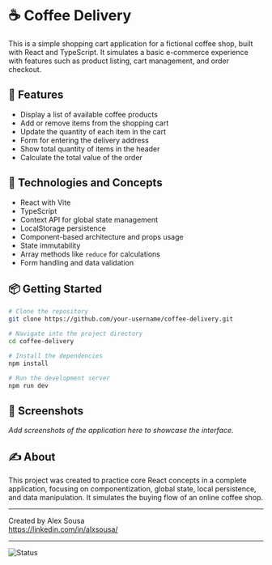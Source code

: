 # ☕ Coffee Delivery

This is a simple shopping cart application for a fictional coffee shop, built with React and TypeScript. It simulates a basic e-commerce experience with features such as product listing, cart management, and order checkout.

## 🧾 Features

- Display a list of available coffee products
- Add or remove items from the shopping cart
- Update the quantity of each item in the cart
- Form for entering the delivery address
- Show total quantity of items in the header
- Calculate the total value of the order

## 🧠 Technologies and Concepts

- React with Vite
- TypeScript
- Context API for global state management
- LocalStorage persistence
- Component-based architecture and props usage
- State immutability
- Array methods like `reduce` for calculations
- Form handling and data validation

## 📦 Getting Started

```bash
# Clone the repository
git clone https://github.com/your-username/coffee-delivery.git

# Navigate into the project directory
cd coffee-delivery

# Install the dependencies
npm install

# Run the development server
npm run dev
```

## 📸 Screenshots

*Add screenshots of the application here to showcase the interface.*

## ✍️ About

This project was created to practice core React concepts in a complete application, focusing on componentization, global state, local persistence, and data manipulation. It simulates the buying flow of an online coffee shop.

---

Created by Alex Sousa  
https://linkedin.com/in/alxsousa/

---

![Status](https://img.shields.io/badge/status-in%20development-blue)